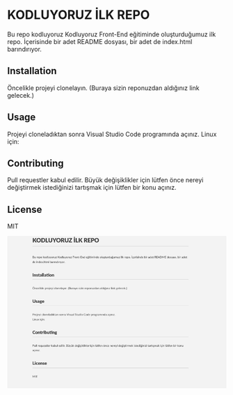 # KODLUYORUZ İLK REPO 
Bu repo kodluyoruz Kodluyoruz Front-End eğitiminde oluşturduğumuz ilk repo. İçerisinde bir adet README dosyası, bir adet de index.html barındırıyor. 

## Installation
Öncelikle projeyi clonelayın. (Buraya sizin reponuzdan aldığınız link gelecek.) 

## Usage 
Projeyi cloneladıktan sonra Visual Studio Code programında açınız. 
Linux için: 


## Contributing 
Pull requestler kabul edilir. Büyük değişiklikler için lütfen önce nereyi değiştirmek istediğinizi tartışmak için lütfen bir konu açınız. 

## License 
MIT

![alt text](./Ekran%20Alıntısı.PNG)